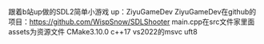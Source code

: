 跟着b站up做的SDL2简单小游戏  up：ZiyuGameDev
ZiyuGameDev在github的项目：https://github.com/WispSnow/SDLShooter
main.cpp在src文件家里面
assets为资源文件
CMake3.10.0
c++17
vs2022的msvc
uft8
